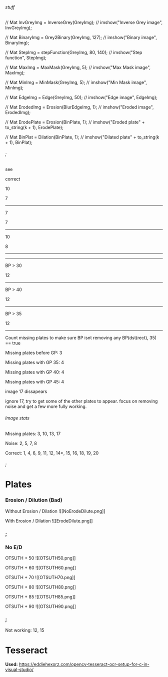 
###### stuff
//    Mat InvGreyImg = InverseGrey(GreyImg);
//    imshow("Inverse Grey image", InvGreyImg);

//    Mat BinaryImg = Grey2Binary(GreyImg, 127);
//    imshow("Binary image", BinaryImg);

//    Mat StepImg = stepFunction(GreyImg, 80, 140);
//    imshow("Step function", StepImg);

//    Mat MaxImg = MaxMask(GreyImg, 5);
//    imshow("Max Mask image", MaxImg);

//    Mat MinImg = MinMask(GreyImg, 5);
//    imshow("Min Mask image", MinImg);

//    Mat EdgeImg = Edge(GreyImg, 50);
//    imshow("Edge image", EdgeImg);

//    Mat ErodedImg = Erosion(BlurEdgeImg, 1);
//    imshow("Eroded image", ErodedImg);

//       Mat ErodePlate = Erosion(BinPlate, 1);
//        imshow("Eroded plate" + to_string(k + 1), ErodePlate);

//        Mat BinPlat = Dilation(BinPlate, 1);
//        imshow("Dilated plate" + to_string(k + 1), BinPlat);

###### ;


see

correct


10

7
***
7

7
***
10

8
***
***
BP > 30

12
***
BP > 40

12
***
BP > 35

12
***


Count missing plates to make sure BP isnt removing any
BP(dst(rect), 35) == true

Missing plates before GP: 3

Missing plates with GP 35: 4

Missing plates with GP 40: 4

Missing plates with GP 45: 4

image 17 dissapears

ignore 17, try to get some of the other plates to appear. focus on removing noise and get a few more fully working.


###### Image stats
Missing plates: 3, 10, 13, 17

Noise: 2, 5, 7, 8

Correct: 1, 4, 6, 9, 11, 12, 14*, 15, 16, 18, 19, 20
###### ;



# Plates

### Erosion / Dilution (Bad)
Without Erosion / Dilation
![[NoErodeDilute.png]]

With Erosion / Dilation
![[ErodeDilute.png]]
### ;
### No E/D

OTSUTH + 50
![[OTSUTH50.png]]

OTSUTH + 60
![[OTSUTH60.png]]

OTSUTH + 70
![[OTSUTH70.png]]

OTSUTH + 80
![[OTSUTH80.png]]

OTSUTH + 85
![[OTSUTH85.png]]

OTSUTH + 90
![[OTSUTH90.png]]

### ;

Not working: 12, 15




# Tesseract

**Used:** https://eddiehexorz.com/opencv-tesseract-ocr-setup-for-c-in-visual-studio/



